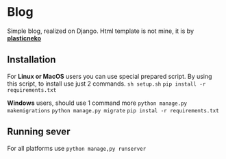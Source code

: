 # Blog
Simple blog, realized on Django. Html template is not mine, it is by [**plasticneko**](http://github.com/plasticneko "**plasticneko**")
## Installation 
For **Linux or MacOS** users you can use special prepared script. By using this script, to install use just 2 commands.
`sh setup.sh`
`pip install -r requirements.txt`

**Windows** users, should use 1 command more
`python manage.py makemigrations`
`python manage.py migrate`
`pip instal -r requirements.txt`

## Running sever

For all platforms use
`python manage,py runserver`

